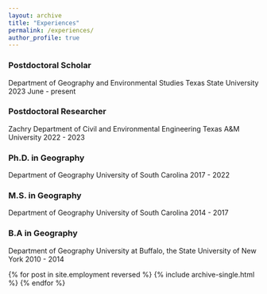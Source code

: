 ```yaml
---
layout: archive
title: "Experiences"
permalink: /experiences/
author_profile: true
---
```


### Postdoctoral Scholar
Department of Geography and Environmental Studies
Texas State University
2023 June - present

### Postdoctoral Researcher
Zachry Department of Civil and Environmental Engineering
Texas A&M University
2022 - 2023

### Ph.D. in Geography
Department of Geography
University of South Carolina
2017 - 2022

### M.S. in Geography
Department of Geography
University of South Carolina
2014 - 2017

### B.A in Geography
Department of Geography
University at Buffalo, the State University of New York
2010 - 2014

{% for post in site.employment reversed %}
  {% include archive-single.html %}
{% endfor %}
